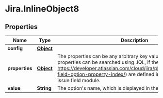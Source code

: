 # Jira.InlineObject8

## Properties

Name | Type | Description | Notes
------------ | ------------- | ------------- | -------------
**config** | [**Object**](.md) |  | [optional] 
**properties** | [**Object**](.md) | The properties can be any arbitrary key value pairs. These properties can be searched using JQL, if the extractions (see https://developer.atlassian.com/cloud/jira/platform/modules/issue-field-option-property-index/) are defined in the descriptor for the issue field module. | [optional] 
**value** | **String** | The option&#39;s name, which is displayed in the UI. | [optional] 


